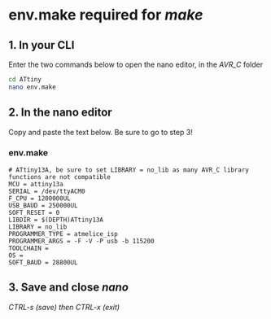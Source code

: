 # env.make required for *make*

## 1. In your CLI
Enter the two commands below to open the nano editor, in the *AVR_C* folder
```bash
cd ATtiny
nano env.make
```

## 2. In the nano editor
Copy and paste the text below. Be sure to go to step 3!

### env.make
```make
# ATtiny13A, be sure to set LIBRARY = no_lib as many AVR_C library functions are not compatible
MCU = attiny13a
SERIAL = /dev/ttyACM0
F_CPU = 1200000UL
USB_BAUD = 250000UL
SOFT_RESET = 0
LIBDIR = $(DEPTH)ATtiny13A
LIBRARY = no_lib
PROGRAMMER_TYPE = atmelice_isp
PROGRAMMER_ARGS = -F -V -P usb -b 115200
TOOLCHAIN =
OS =
SOFT_BAUD = 28800UL
```

## 3. Save and close *nano*

*CTRL-s (save) then CTRL-x (exit)*
